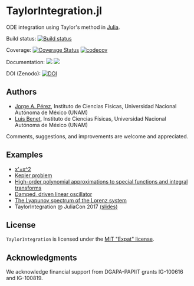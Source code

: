 # TaylorIntegration.jl

ODE integration using Taylor's method in [Julia](http://julialang.org).

Build status:
[![Build status](https://github.com/PerezHz/TaylorIntegration.jl/workflows/CI/badge.svg)](https://github.com/PerezHz/TaylorIntegration.jl/actions)

Coverage:
[![Coverage Status](https://coveralls.io/repos/github/PerezHz/TaylorIntegration.jl/badge.svg?branch=main)](https://coveralls.io/github/PerezHz/TaylorIntegration.jl?branch=main) [![codecov](https://codecov.io/gh/PerezHz/TaylorIntegration.jl/branch/main/graph/badge.svg)](https://codecov.io/gh/PerezHz/TaylorIntegration.jl)

[travis-img]: https://img.shields.io/travis/PerezHz/TaylorIntegration.jl/main.svg?label=Linux+/+macOS
[appveyor-img]: https://img.shields.io/travis/PerezHz/TaylorIntegration.jl/main.svg?label=Windows
[coveralls-img]: https://img.shields.io/travis/PerezHz/TaylorIntegration.jl/main.svg?label=coveralls
[codecov-img]: https://img.shields.io/travis/PerezHz/TaylorIntegration.jl/main.svg?label=codecov

Documentation:
[![](https://img.shields.io/badge/docs-latest-blue.svg)](https://PerezHz.github.io/TaylorIntegration.jl/latest) [![](https://img.shields.io/badge/docs-stable-blue.svg)](https://PerezHz.github.io/TaylorIntegration.jl/stable)

DOI (Zenodo):
[![DOI](https://zenodo.org/badge/DOI/10.5281/zenodo.2562352.svg)](https://doi.org/10.5281/zenodo.2562352)

## Authors

- [Jorge A. Pérez](https://github.com/PerezHz),
Instituto de Ciencias Físicas, Universidad Nacional Autónoma de México (UNAM)
- [Luis Benet](http://www.cicc.unam.mx/~benet/),
Instituto de Ciencias Físicas, Universidad Nacional Autónoma de México (UNAM)

Comments, suggestions, and improvements are welcome and appreciated.

## Examples

+ [x'=x^2](http://nbviewer.jupyter.org/github/PerezHz/TaylorIntegration.jl/blob/main/examples/x-dot-equals-x-squared.ipynb)
+ [Kepler problem](http://nbviewer.jupyter.org/github/PerezHz/TaylorIntegration.jl/blob/main/examples/Kepler-problem.ipynb)
+ [High-order polynomial approximations to special functions and integral transforms](http://nbviewer.jupyter.org/github/PerezHz/TaylorIntegration.jl/blob/main/examples/Polynomial-approx-special-functions-integral-transforms.ipynb)
+ [Damped, driven linear oscillator](http://nbviewer.jupyter.org/github/PerezHz/TaylorIntegration.jl/blob/main/examples/Damped-driven-linear-oscillator.ipynb)
+ [The Lyapunov spectrum of the Lorenz system](http://nbviewer.jupyter.org/github/PerezHz/TaylorIntegration.jl/blob/main/examples/Lorenz-Lyapunov-spectrum.ipynb)
+ TaylorIntegration @ JuliaCon 2017 [(slides)](http://nbviewer.jupyter.org/format/slides/github/PerezHz/TaylorIntegration.jl/blob/main/examples/JuliaCon2017/TaylorIntegration_JuliaCon.ipynb)

## License

`TaylorIntegration` is licensed under the [MIT "Expat" license](./LICENSE.md).

## Acknowledgments

We acknowledge financial support from DGAPA-PAPIIT grants IG-100616 and IG-100819.
